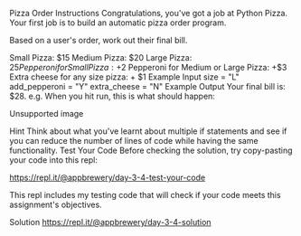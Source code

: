 Pizza Order
Instructions
Congratulations, you've got a job at Python Pizza. Your first job is to build an automatic pizza order program.

Based on a user's order, work out their final bill.

Small Pizza: $15
Medium Pizza: $20
Large Pizza: $25
Pepperoni for Small Pizza: +$2
Pepperoni for Medium or Large Pizza: +$3
Extra cheese for any size pizza: + $1
Example Input
size = "L"
add_pepperoni = "Y"
extra_cheese = "N"
Example Output
Your final bill is: $28.
e.g. When you hit run, this is what should happen:

Unsupported image

Hint
Think about what you've learnt about multiple if statements and see if you can reduce the number of lines of code while having the same functionality.
Test Your Code
Before checking the solution, try copy-pasting your code into this repl:

https://repl.it/@appbrewery/day-3-4-test-your-code

This repl includes my testing code that will check if your code meets this assignment's objectives.

Solution
https://repl.it/@appbrewery/day-3-4-solution
